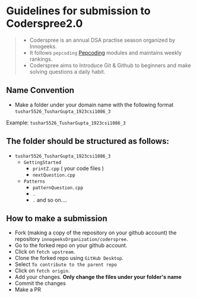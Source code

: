 # Guidelines for submission to Coderspree2.0

> - Coderspree is an annual DSA practise season organized by Innogeeks.
> - It follows `pepcoding` [Pepcoding](www.pepcoding.com) modules and maintains weekly rankings.
> - Coderspree aims to Introduce Git & Github to beginners and make solving questions a daily habit.


## Name Convention

- Make a folder under your domain name with the following format `tushar5526_TusharGupta_1923csi1086_3`

Example: `tushar5526_TusharGupta_1923csi1086_3`

## The folder should be structured as follows:

- `tushar5526_TusharGupta_1923csi1086_3`
  - `GettingStarted`
    - `printZ.cpp` ( your code files )
    - `nextQuestion.cpp`
  - `Patterns`
    - `patternQuestion.cpp`
    - `.`
    - `.`
and so on....

## How to make a submission

- Fork (making a copy of the repository on your github account) the repository `innogeeksOrganization/coderspree`.
- Go to the forked repo on your github account.
- Click on `fetch upstream`.
- Clone the forked repo using `GitHub Desktop`.
- Select `To contribute to the parent repo`
- Click on `fetch origin`.
- Add your changes. **Only change the files under your folder's name** 
- Commit the changes
- Make a PR

